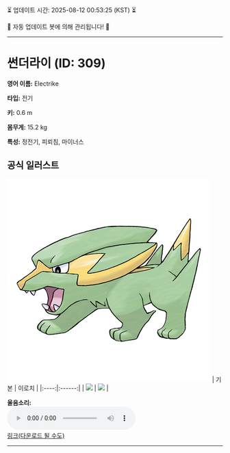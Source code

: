 
⏳ 업데이트 시간: 2025-08-12 00:53:25 (KST) ⏳

🤖 자동 업데이트 봇에 의해 관리됩니다! 🤖

---

# 썬더라이 (ID: 309)
**영어 이름:** Electrike

**타입:** 전기

**키:** 0.6 m

**몸무게:** 15.2 kg

**특성:** 정전기, 피뢰침, 마이너스

## 공식 일러스트
![](https://raw.githubusercontent.com/PokeAPI/sprites/master/sprites/pokemon/other/official-artwork/309.png)
| 기본 | 이로치 |
|:----:|:------:|
| <img src="http://play.pokemonshowdown.com/sprites/ani/electrike.gif" width="200"> | <img src="http://play.pokemonshowdown.com/sprites/ani-shiny/electrike.gif" width="200"> |

**울음소리:**<br><audio controls src="https://raw.githubusercontent.com/PokeAPI/cries/main/cries/pokemon/latest/309.ogg"></audio><br> [링크(다운로드 될 수도)](https://raw.githubusercontent.com/PokeAPI/cries/main/cries/pokemon/latest/309.ogg)


---
